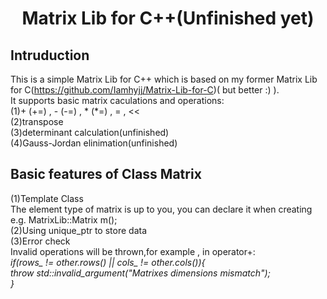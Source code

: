 # <center> Matrix Lib for C++(Unfinished yet)
## Intruduction
This is a simple Matrix Lib for C++ which is based on my former Matrix Lib for C(https://github.com/Iamhyjj/Matrix-Lib-for-C)( but better :) ).  
It supports basic matrix caculations and operations:  
(1)+ (+=) , - (-=) , * (*=) , = , <<  
(2)transpose  
(3)determinant calculation(unfinished)  
(4)Gauss-Jordan elinimation(unfinished)  
## Basic features of Class Matrix
(1)Template Class  
The element type of matrix is up to you, you can declare it when creating  
e.g. MatrixLib::Matrix<double> m();  
(2)Using unique_ptr to store data    
(3)Error check  
Invalid operations will be thrown,for example , in operator+:  
    *if(rows_ != other.rows() || cols_ != other.cols()){*  
        *throw std::invalid_argument("Matrixes dimensions mismatch");*  
    *}*  